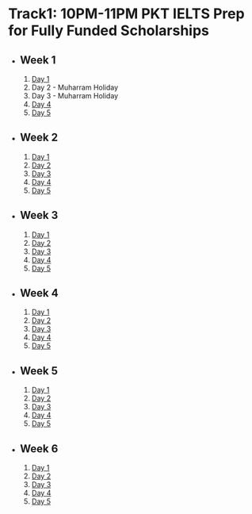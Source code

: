 # Track1: 10PM-11PM PKT IELTS Prep for Fully Funded Scholarships

- ## Week 1

   1. [Day 1](https://www.facebook.com/iCodeguru/videos/1012139387318191)
   2. Day 2 - Muharram Holiday
   3. Day 3 - Muharram Holiday
   4. [Day 4](https://www.facebook.com/iCodeguru/videos/1224915671844215)
   5. [Day 5](https://www.facebook.com/iCodeguru/videos/997494225351874)

- ## Week 2

   1. [Day 1](https://www.facebook.com/iCodeguru/videos/999994308345437)
   2. [Day 2](https://www.facebook.com/iCodeguru/videos/1352714572798861)
   3. [Day 3](https://www.facebook.com/iCodeguru/videos/504387742070945)
   4. [Day 4](https://www.facebook.com/iCodeguru/videos/2961543737318125)
   5. [Day 5](https://www.facebook.com/iCodeguru/videos/982311383631790)

- ## Week 3

   1. [Day 1](https://www.facebook.com/iCodeguru/videos/7938544439514004)
   2. [Day 2](https://www.facebook.com/iCodeguru/videos/1151290862766701)
   3. [Day 3](https://www.facebook.com/iCodeguru/videos/1013197820553224)
   4. [Day 4](https://www.facebook.com/iCodeguru/videos/1923894838128589)
   5. [Day 5](https://www.facebook.com/watch/?v=455216554001940)

- ## Week 4

   1. [Day 1](https://www.facebook.com/iCodeguru/videos/1078609050503266)
   2. [Day 2](https://www.facebook.com/iCodeguru/videos/1226115888744184)
   3. [Day 3](https://www.facebook.com/watch/?v=811055541173085)
   4. [Day 4](https://www.facebook.com/iCodeguru/videos/1211895329958291)
   5. [Day 5](https://www.facebook.com/iCodeguru/videos/1060467568773961)

- ## Week 5

   1. [Day 1](https://www.facebook.com/iCodeguru/videos/1192349481891843)
   2. [Day 2](https://www.facebook.com/iCodeguru/videos/902585231689823)
   3. [Day 3](https://www.facebook.com/iCodeguru/videos/1539020493703815)
   4. [Day 4](https://www.facebook.com/iCodeguru/videos/1185353142615759)
   5. [Day 5](https://www.facebook.com/iCodeguru/videos/524190630167691)

- ## Week 6

   1. [Day 1](https://www.facebook.com/iCodeguru/videos/1395360081159800)
   2. [Day 2](https://www.facebook.com/iCodeguru/videos/871388730986983)
   3. [Day 3](https://www.facebook.com/iCodeguru/videos/1533214597569818)
   4. [Day 4](https://www.facebook.com/iCodeguru/videos/424940083903944)
   5. [Day 5](https://www.facebook.com/iCodeguru/videos/523989280165135)

<!-- - ## Week 7

   1. [Day 1](https://www.facebook.com/iCodeguru/videos/1262377911443470)
   2. [Day 2](https://www.facebook.com/iCodeguru/videos/1322635375394814)
   3. [Day 3](https://www.facebook.com/iCodeguru/videos/1538954837058046)
   4. [Day 4]()
   5. [Day 5]() -->

<!-- - ## Week 

   1. [Day 1]()
   2. [Day 2]()
   3. [Day 3]()
   4. [Day 4]()
   5. [Day 5]() -->